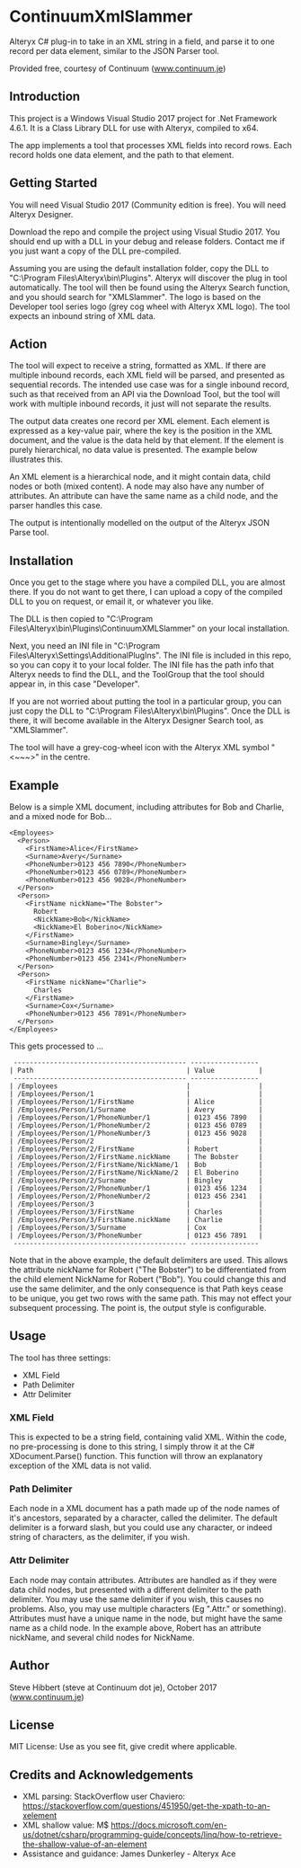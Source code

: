 # ContinuumXmlSlammer 

Alteryx C# plug-in to take in an XML string in a field, and parse it to one record per data element, similar to the JSON Parser tool.

Provided free, courtesy of Continuum (www.continuum.je)



## Introduction

This project is a Windows Visual Studio 2017 project for .Net Framework 4.6.1.  It is a Class Library DLL for use with Alteryx, compiled to x64.

The app implements a tool that processes XML fields into record rows.  Each record holds one data element, and the path to that element.



## Getting Started

You will need Visual Studio 2017 (Community edition is free).  You will need Alteryx Designer.

Download the repo and compile the project using Visual Studio 2017.  You should end up with a DLL in your debug and release folders.  Contact me if you just want a copy of the DLL pre-compiled.

Assuming you are using the default installation folder, copy the DLL to "C:\Program Files\Alteryx\bin\Plugins".  Alteryx will discover the plug in tool automatically.  The tool will then be found using the Alteryx Search function, and you should search for "XMLSlammer".  The logo is based on the Developer tool series logo (grey cog wheel with Alteryx XML logo).  The tool expects an inbound string of XML data.



## Action

The tool will expect to receive a string, formatted as XML.  If there are multiple inbound records, each XML field will be parsed, and presented as sequential records.  The intended use case was for a single inbound record, such as that received from an API via the Download Tool, but the tool will work with multiple inbound records, it just will not separate the results.

The output data creates one record per XML element.  Each element is expressed as a key-value pair, where the key is the position in the XML document, and the value is the data held by that element.  If the element is purely hierarchical, no data value is presented.  The example below illustrates this.

An XML element is a hierarchical node, and it might contain data, child nodes or both (mixed content).  A node may also have any number of attributes.  An attribute can have the same name as a child node, and the parser handles this case.

The output is intentionally modelled on the output of the Alteryx JSON Parse tool.



## Installation

Once you get to the stage where you have a compiled DLL, you are almost there.  If you do not want to get there, I can upload a copy of the compiled DLL to you on request, or email it, or whatever you like.

The DLL is then copied to "C:\Program Files\Alteryx\bin\Plugins\ContinuumXMLSlammer" on your local installation.  

Next, you need an INI file in "C:\Program Files\Alteryx\Settings\AdditionalPlugIns".  The INI file is included in this repo, so you can copy it to your local folder.  The INI file has the path info that Alteryx needs to find the DLL, and the ToolGroup that the tool should appear in, in this case "Developer".

If you are not worried about putting the tool in a particular group, you can just copy the DLL to "C:\Program Files\Alteryx\bin\Plugins".  Once the DLL is there, it will become available in the Alteryx Designer Search tool, as "XMLSlammer".

The tool will have a grey-cog-wheel icon with the Alteryx XML symbol "<~~~>" in the centre.



## Example

Below is a simple XML document, including attributes for Bob and Charlie, and a mixed node for Bob...

```
<Employees>
  <Person>  
    <FirstName>Alice</FirstName>
    <Surname>Avery</Surname>
    <PhoneNumber>0123 456 7890</PhoneNumber>
    <PhoneNumber>0123 456 0789</PhoneNumber>
    <PhoneNumber>0123 456 9028</PhoneNumber>
  </Person>
  <Person>  
    <FirstName nickName="The Bobster">
      Robert
      <NickName>Bob</NickName>
      <NickName>El Boberino</NickName>
    </FirstName>
    <Surname>Bingley</Surname>
    <PhoneNumber>0123 456 1234</PhoneNumber>
    <PhoneNumber>0123 456 2341</PhoneNumber>
  </Person>
  <Person>  
    <FirstName nickName="Charlie">
      Charles
    </FirstName>
    <Surname>Cox</Surname>
    <PhoneNumber>0123 456 7891</PhoneNumber>
  </Person>
</Employees>
```

This gets processed to ...

```
 ------------------------------------------- -----------------
| Path                                      | Value           |
 ------------------------------------------- -----------------
| /Employees	                            |                 |
| /Employees/Person/1                       |                 |
| /Employees/Person/1/FirstName             | Alice           |
| /Employees/Person/1/Surname               | Avery           |
| /Employees/Person/1/PhoneNumber/1         | 0123 456 7890   |
| /Employees/Person/1/PhoneNumber/2         | 0123 456 0789   |
| /Employees/Person/1/PhoneNumber/3         | 0123 456 9028   |
| /Employees/Person/2                       |                 |
| /Employees/Person/2/FirstName             | Robert          |
| /Employees/Person/2/FirstName.nickName    | The Bobster     |
| /Employees/Person/2/FirstName/NickName/1  | Bob             |
| /Employees/Person/2/FirstName/NickName/2  | El Boberino     |
| /Employees/Person/2/Surname               | Bingley         |
| /Employees/Person/2/PhoneNumber/1         | 0123 456 1234   |
| /Employees/Person/2/PhoneNumber/2         | 0123 456 2341   |
| /Employees/Person/3                       |                 |
| /Employees/Person/3/FirstName             | Charles         |
| /Employees/Person/3/FirstName.nickName    | Charlie         |
| /Employees/Person/3/Surname               | Cox             |
| /Employees/Person/3/PhoneNumber           | 0123 456 7891   |
 ------------------------------------------- -----------------
```


Note that in the above example, the default delimiters are used.  This allows the attribute nickName for Robert ("The Bobster") to be differentiated from the child element NickName for Robert ("Bob").  You could change this and use the same delimiter, and the only consequence is that Path keys cease to be unique, you get two rows with the same path.  This may not effect your subsequent processing.  The point is, the output style is configurable.



## Usage

The tool has three settings:

 - XML Field
 - Path Delimiter
 - Attr Delimiter


 
### XML Field

This is expected to be a string field, containing valid XML.  Within the code, no pre-processing is done to this string, I simply throw it at the C# XDocument.Parse() function.  This function will throw an explanatory exception of the XML data is not valid.



### Path Delimiter

Each node in a XML document has a path made up of the node names of it's ancestors, separated by a character, called the delimiter.  The default delimiter is a forward slash, but you could use any character, or indeed string of characters, as the delimiter, if you wish.



### Attr Delimiter

Each node may contain attributes.  Attributes are handled as if they were data child nodes, but presented with a different delimiter to the path delimiter.  You may use the same delimiter if you wish, this causes no problems.  Also, you may use multiple characters (Eg ".Attr." or something).  Attributes must have a unique name in the node, but might have the same name as a child node.  In the example above, Robert has an attribute nickName, and several child nodes for NickName.  



## Author

Steve Hibbert (steve at Continuum dot je), October 2017 (www.continuum.je)



## License

MIT License: Use as you see fit, give credit where applicable.



## Credits and Acknowledgements

 - XML parsing: StackOverflow user Chaviero: https://stackoverflow.com/questions/451950/get-the-xpath-to-an-xelement
 - XML shallow value: M$ https://docs.microsoft.com/en-us/dotnet/csharp/programming-guide/concepts/linq/how-to-retrieve-the-shallow-value-of-an-element
 - Assistance and guidance: James Dunkerley - Alteryx Ace
